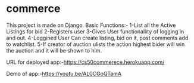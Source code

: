 # commerce
This project is made on Django.
Basic Functions:-
  1-List all the Active Listings for bid
  2-Registers user
  3-Gives User functionallity of logging in and out.
  4-Loggined User Can create listing, bid on it, post comments add to watchlist.
  5-If creator of auction ulists the action highest bider will win the auction and it will be shown to him.
  
URL for deployed app:-https://cs50commerece.herokuapp.com/

Demo of app:-https://youtu.be/AL0CGoQTamA
